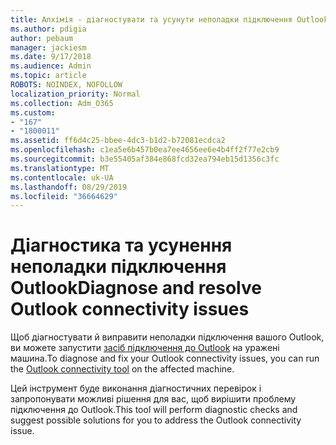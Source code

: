 ```yaml
---
title: Алхімія - діагностувати та усунути неполадки підключення Outlook
ms.author: pdigia
author: pebaum
manager: jackiesm
ms.date: 9/17/2018
ms.audience: Admin
ms.topic: article
ROBOTS: NOINDEX, NOFOLLOW
localization_priority: Normal
ms.collection: Adm_O365
ms.custom:
- "167"
- "1800011"
ms.assetid: ff6d4c25-bbee-4dc3-b1d2-b72081ecdca2
ms.openlocfilehash: c1ea5e6b457b0ea7ee4656ee6e4b4ff2f77e2cb9
ms.sourcegitcommit: b3e55405af384e868fcd32ea794eb15d1356c3fc
ms.translationtype: MT
ms.contentlocale: uk-UA
ms.lasthandoff: 08/29/2019
ms.locfileid: "36664629"
---
```

# <a name="diagnose-and-resolve-outlook-connectivity-issues"></a><span data-ttu-id="f014e-102">Діагностика та усунення неполадки підключення Outlook</span><span class="sxs-lookup"><span data-stu-id="f014e-102">Diagnose and resolve Outlook connectivity issues</span></span>

<span data-ttu-id="f014e-103">Щоб діагностувати й виправити неполадки підключення вашого Outlook, ви можете запустити [засіб підключення до Outlook](https://aka.ms/SaRA-OutlookDisconnect-Alchemy) на уражені машина.</span><span class="sxs-lookup"><span data-stu-id="f014e-103">To diagnose and fix your Outlook connectivity issues, you can run the [Outlook connectivity tool](https://aka.ms/SaRA-OutlookDisconnect-Alchemy) on the affected machine.</span></span>
  
<span data-ttu-id="f014e-104">Цей інструмент буде виконання діагностичних перевірок і запропонувати можливі рішення для вас, щоб вирішити проблему підключення до Outlook.</span><span class="sxs-lookup"><span data-stu-id="f014e-104">This tool will perform diagnostic checks and suggest possible solutions for you to address the Outlook connectivity issue.</span></span>
  